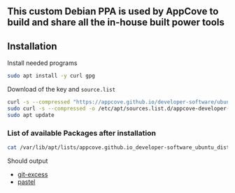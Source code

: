 This custom Debian PPA is used by AppCove to build and share all the in-house built power tools
--

## Installation

Install needed programs
``` bash
sudo apt install -y curl gpg
```

Download of the key and `source.list`
``` bash
curl -s --compressed "https://appcove.github.io/developer-software/ubuntu/KEY.gpg" | sudo gpg --dearmor -o /usr/share/keyrings/appcove-developer-software.gpg
sudo curl -s --compressed -o /etc/apt/sources.list.d/appcove-developer-software.list "https://appcove.github.io/developer-software/ubuntu/dists/jammy/appcove-developer-software.list"
sudo apt update
```

### List of available Packages after installation

``` bash
cat /var/lib/apt/lists/appcove.github.io_developer-software_ubuntu_dists_jammy_main_binary-amd64_Packages | grep "Package:" | sort | uniq 
```
Should output
- [git-excess](https://github.com/appcove/git-excess)
- [pastel](https://github.com/sharkdp/pastel)

